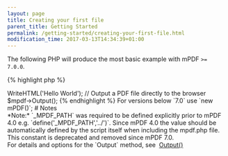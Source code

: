 ```yaml
---
layout: page
title: Creating your first file
parent_title: Getting Started
permalink: /getting-started/creating-your-first-file.html
modification_time: 2017-03-13T14:34:39+01:00
---
```


The following PHP will produce the most basic example with mPDF `>= 7.0.0`.

{% highlight php %}
<?php

// Require composer autoload
require_once __DIR__ . '/vendor/autoload.php';

// Create an instance of the class:
$mpdf = new \Mpdf\Mpdf();

// Write some HTML code:
$mpdf->WriteHTML('Hello World');

// Output a PDF file directly to the browser
$mpdf->Output();

{% endhighlight %}

For versions below `7.0` use `new mPDF()`;

# Notes

<div class="alert alert-info" role="alert" markdown="1">
	*Note:* `_MPDF_PATH` was required to be defined explicitly prior to mPDF 4.0 e.g. `define('_MPDF_PATH','../')`.

	Since mPDF 4.0 the value should be automatically defined by the script itself when including the mpdf.php file.

	This constant is deprecated and removed since mPDF 7.0.
</div>

For details and options for the `Output` method, see 
<a href="{{ "/reference/mpdf-functions/output.html" | prepend: site.baseurl }}">Output()</a>
